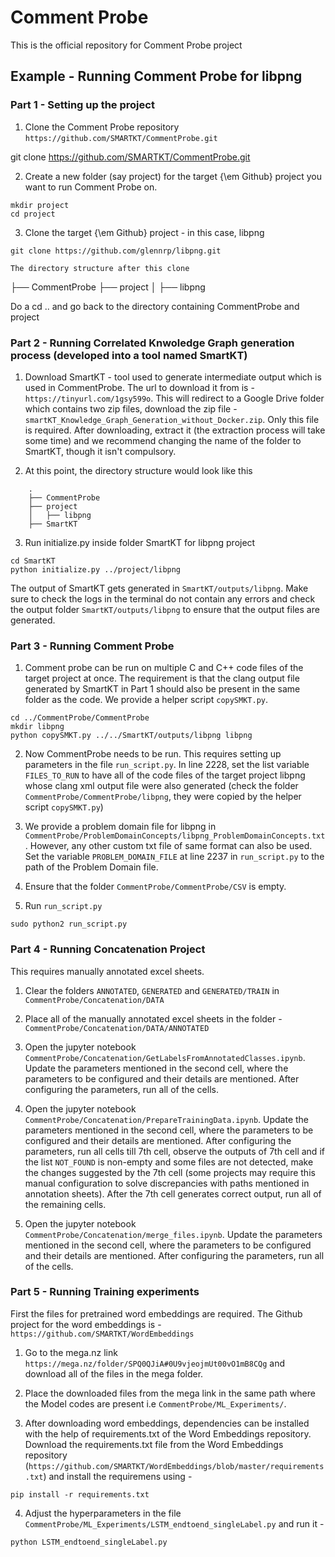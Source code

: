 # Comment Probe
This is the official repository for Comment Probe project


## Example - Running Comment Probe for libpng

### Part 1 - Setting up the project
1. Clone the Comment Probe repository
`https://github.com/SMARTKT/CommentProbe.git`

git clone https://github.com/SMARTKT/CommentProbe.git

2. Create a new folder  (say project) for the target {\em Github} project you want to run Comment Probe on. 

```
mkdir project
cd project
```

3. Clone the target {\em Github}  project - in this case, libpng

```
git clone https://github.com/glennrp/libpng.git

The directory structure after this clone
```
 ├── CommentProbe
 ├── project
 │   ├── libpng
 
Do a cd .. and go back to the directory containing CommentProbe and project


### Part 2 - Running Correlated Knwoledge Graph generation process (developed into a tool named SmartKT)
1. Download SmartKT - tool used to generate intermediate output which is used in CommentProbe. The url to download it from is - 
`https://tinyurl.com/1gsy599o`. This will redirect to a Google Drive folder which contains two zip files, download the zip file - `smartKT_Knowledge_Graph_Generation_without_Docker.zip`. Only this file is required. After downloading, extract it (the extraction process will take some time) and  we recommend changing the name of the folder to SmartKT, though it isn't compulsory.

2. At this point, the directory structure would look like this

```
    .
    ├── CommentProbe
    ├── project
    │   ├── libpng
    ├── SmartKT
```

3. Run initialize.py inside folder SmartKT for libpng project

```
cd SmartKT
python initialize.py ../project/libpng
```

The output of SmartKT gets generated in `SmartKT/outputs/libpng`. Make sure to check the logs in the terminal do not contain any errors and check the output folder `SmartKT/outputs/libpng` to ensure that the output files are generated.

### Part 3 - Running Comment Probe

1. Comment probe can be run on multiple C and C++ code files of the target project at once. The requirement is that the clang output file generated by SmartKT in Part 1 should also be present in the same folder as the code. We provide a helper script `copySMKT.py`.

```
cd ../CommentProbe/CommentProbe
mkdir libpng
python copySMKT.py ../../SmartKT/outputs/libpng libpng
```

2. Now CommentProbe needs to be run. This requires setting up parameters in the file `run_script.py`.
In line 2228, set the list variable `FILES_TO_RUN` to have all of the code files of the target project libpng whose clang xml output file were also generated (check the folder `CommentProbe/CommentProbe/libpng`, they were copied by the helper script `copySMKT.py`)

3. We provide a problem domain file for libpng in `CommentProbe/ProblemDomainConcepts/libpng_ProblemDomainConcepts.txt`. However, any other custom txt file of same format can also be used. Set the variable `PROBLEM_DOMAIN_FILE` at line 2237 in `run_script.py` to the path of the Problem Domain file.

4. Ensure that the folder `CommentProbe/CommentProbe/CSV` is empty.

5. Run `run_script.py`

```
sudo python2 run_script.py
```


### Part 4 - Running Concatenation Project

This requires manually annotated excel sheets.

1. Clear the folders `ANNOTATED`, `GENERATED` and `GENERATED/TRAIN` in `CommentProbe/Concatenation/DATA`

2. Place all of the manually annotated excel sheets in the folder - `CommentProbe/Concatenation/DATA/ANNOTATED`

3. Open the jupyter notebook `CommentProbe/Concatenation/GetLabelsFromAnnotatedClasses.ipynb`. Update the parameters mentioned in the second cell, where the parameters to be configured and their details are mentioned. After configuring the parameters, run all of the cells.

4. Open the jupyter notebook `CommentProbe/Concatenation/PrepareTrainingData.ipynb`. Update the parameters mentioned in the second cell, where the parameters to be configured and their details are mentioned. After configuring the parameters, run all cells till 7th cell, observe the outputs of 7th cell and if the list `NOT_FOUND` is non-empty and some files are not detected, make the changes suggested by the 7th cell (some projects may require this manual configuration to solve discrepancies with paths mentioned in annotation sheets). After the 7th cell generates correct output, run all of the remaining cells.

5. Open the jupyter notebook `CommentProbe/Concatenation/merge_files.ipynb`. Update the parameters mentioned in the second cell, where the parameters to be configured and their details are mentioned. After configuring the parameters, run all of the cells.


### Part 5 - Running Training experiments

First the files for pretrained word embeddings are required. The Github project for the word embeddings is - `https://github.com/SMARTKT/WordEmbeddings`

1. Go to the mega.nz link `https://mega.nz/folder/SPQ0QJiA#0U9vjeojmUt00vO1mB8CQg` and download all of the files in the mega folder.

2. Place the downloaded files from the mega link in the same path where the Model codes are present i.e `CommentProbe/ML_Experiments/`.

3. After downloading word embeddings, dependencies can be installed with the help of requirements.txt of the Word Embeddings repository. Download the requirements.txt file from the Word Embeddings repository (`https://github.com/SMARTKT/WordEmbeddings/blob/master/requirements.txt`) and install the requiremens using - 

```
pip install -r requirements.txt
```

4. Adjust the hyperparameters in the file `CommentProbe/ML_Experiments/LSTM_endtoend_singleLabel.py` and run it - 

```
python LSTM_endtoend_singleLabel.py
```

